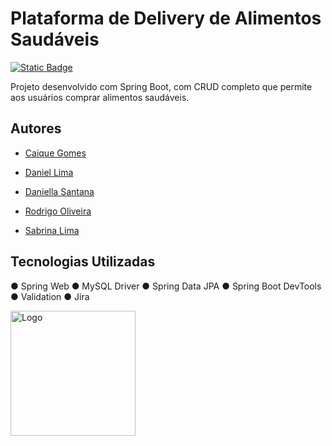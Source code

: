
# Plataforma de Delivery de Alimentos Saudáveis

[![Static Badge](https://img.shields.io/badge/-Escopo%20do%20projeto-lightgrey)](https://github.com/projetoIntegrador-aplicacaoDelivery/backend/blob/main/Escopo%20do%20Projeto%20-%20TASK2.pdf)

Projeto desenvolvido com Spring Boot, com CRUD completo que permite aos usuários comprar alimentos saudáveis.


## Autores

- [Caique Gomes](https://www.linkedin.com/in/cttcaiquegomes/)

- [Daniel Lima](https://www.linkedin.com/in/danieldossantoslima)

- [Daniella Santana](https://www.linkedin.com/in/adaniellasantana/)

- [Rodrigo Oliveira](https://www.linkedin.com/in/rodrigo-oliveira-de-santana-23a330262/)
  
- [Sabrina Lima](https://www.linkedin.com/in/sabrina-santoslima/)


## Tecnologias Utilizadas

● Spring Web
● MySQL Driver
● Spring Data JPA
● Spring Boot DevTools
● Validation
● Jira


<img src="https://brazil.generation.org/wp-content/uploads/2024/10/Generation_BRAZIL_logo_NEW-BLUE.png" alt="Logo" width="200">
